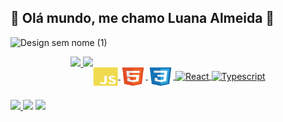 ## 🤠 Olá mundo, me chamo Luana Almeida 🤠 

![Design sem nome (1)](https://user-images.githubusercontent.com/109123053/197912472-88ed65f4-8276-4a1c-8ee6-d7c300745e7c.png)

<div style="display: flex; justify-content: center">
<div style="display: flex; flex-wrap: no-wrap">
  <a href="https://github.com/LuanaAlmeida04">
  <img height="130em" src="https://github-readme-stats.vercel.app/api?username=LuanaAlmeida04&show_icons=true&theme=gruvbox&include_all_commits=true&count_private=true"/>
  <img height="120em" src="https://github-readme-stats.vercel.app/api/top-langs/?username=LuanaAlmeida04&layout=compact&langs_count=7&theme=gruvbox"/>
</div>
 <div><br>
  <img align="center" alt="Js" height="30" width="40" src="https://raw.githubusercontent.com/devicons/devicon/master/icons/javascript/javascript-plain.svg">
  <img align="center" alt="HTML" height="30" width="40" src="https://raw.githubusercontent.com/devicons/devicon/master/icons/html5/html5-original.svg">
  <img align="center" alt="CSS" height="30" width="40" src="https://raw.githubusercontent.com/devicons/devicon/master/icons/css3/css3-original.svg">
  <img align="center" alt="React" height="30" width="40" src="https://cdn.jsdelivr.net/gh/devicons/devicon/icons/react/react-original.svg">
  <img align="center" alt="Typescript" height="30" width="40" src="https://cdn.jsdelivr.net/gh/devicons/devicon/icons/typescript/typescript-original.svg">
</div><br>
</div>
 
<div style="margin-top: 5px"> 
    <a href = "mailto:adorno.contato.2004@gmail.com"><img src="https://img.shields.io/badge/-Gmail-%23333?style=for-the-badge&logo=gmail&logoColor=white" target="_blank">  </a>
    <a href="https://www.linkedin.com/in/joão-vitor-santos-adorno-almeida-736035245/" target="_blank"><img src="https://img.shields.io/badge/-LinkedIn-%230077B5?style=for-the-badge&logo=linkedin&logoColor=white" target="_blank"></a> 
    <a href="wa.me/5575991510011" target="_blank"><img src="https://img.shields.io/badge/WhatsApp-25D366?style=for-the-badge&logo=whatsapp&logoColor=white" target="_blank"></a> 
</div>
